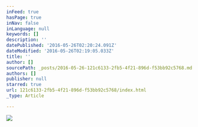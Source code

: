```yaml
---
inFeed: true
hasPage: true
inNav: false
inLanguage: null
keywords: []
description: ''
datePublished: '2016-05-26T02:20:24.091Z'
dateModified: '2016-05-26T02:19:05.033Z'
title: ''
author: []
sourcePath: _posts/2016-05-26-121c6133-2fb5-4f21-896d-f53bb92c5768.md
authors: []
publisher: null
starred: true
url: 121c6133-2fb5-4f21-896d-f53bb92c5768/index.html
_type: Article

---
```

![](https://the-grid-user-content.s3-us-west-2.amazonaws.com/6b5764d0-179c-4cb5-a98d-a94b5788a338.jpg)